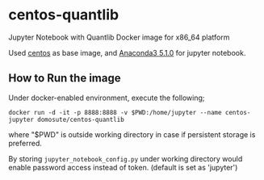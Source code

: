 # centos-quantlib
Jupyter Notebook with Quantlib Docker image for x86_64 platform

Used [centos](https://hub.docker.com/_/centos/) as base image, and [Anaconda3 5.1.0](https://repo.continuum.io/archive/) for jupyter notebook.

How to Run the image
------------
Under docker-enabled environment, execute the following;
```
docker run -d -it -p 8888:8888 -v $PWD:/home/jupyter --name centos-jupyter domosute/centos-quantlib
```
where "$PWD" is outside working directory in case if persistent storage is preferred.

By storing `jupyter_notebook_config.py` under working directory would enable password access instead of token. (default is set as 'jupyter')
